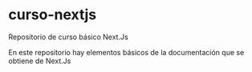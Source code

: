 # curso-nextjs
Repositorio de curso básico Next.Js

En este repositorio hay elementos básicos de la documentación que se obtiene de Next.Js
